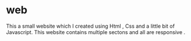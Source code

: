 # web
This a small website which I created using Html , Css and a little bit of Javascript.
This website contains multiple sectons and all are responsive .
